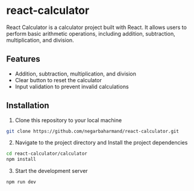 # react-calculator

React Calculator is a calculator project built with React. It allows users to perform basic arithmetic operations, including addition, subtraction, multiplication, and division.

## Features

- Addition, subtraction, multiplication, and division
- Clear button to reset the calculator
- Input validation to prevent invalid calculations

## Installation

1. Clone this repository to your local machine

```bash
git clone https://github.com/negarbaharmand/react-calculator.git
```

2. Navigate to the project directory and Install the project dependencies

```bash
cd react-calculator/calculator
npm install
```

3. Start the development server

```bash
npm run dev
```
